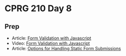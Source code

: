 # CPRG 210 Day 8
## Prep
- Article: [Form Validation with Javascript](https://www.the-art-of-web.com/javascript/validate/)
- Video: [Form Validation with Javascript](https://www.youtube.com/watch?v=8cb4auJt1TA)
- Article: [Options for Handling Static Form Submissions](https://www.freecodecamp.org/news/handling-static-forms-the-client-side-way/)
